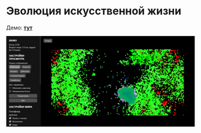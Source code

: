 # Эволюция искусственной жизни

Демо: **[тут](https://yuuretsu.github.io/evolution-of-artifical-life/)**

![img](./img/preview.png)